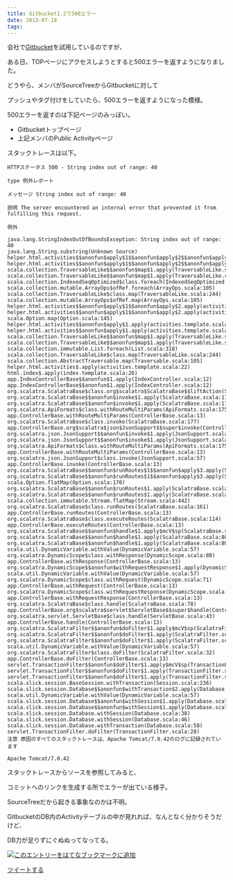 ```yaml
---
title: Gitbucket1.2で500エラー
date: 2013-07-18
tags: 
---
```

会社で[Gitbucket](https://github.com/takezoe/gitbucket)を試用しているのですが、

ある日、TOPページにアクセスしようとすると500エラーを返すようになりました。

どうやら、メンバがSourceTreeからGitbucketに対して

プッシュやタグ付けをしていたら、500エラーを返すようになった模様。

500エラーを返すのは下記ページのみっぽい。

-   Gitbucketトップページ
-   上記メンバのPublic Activityページ

スタックトレースは以下。

    HTTPステータス 500 - String index out of range: 40
     
    type 例外レポート
     
    メッセージ String index out of range: 40
     
    説明 The server encountered an internal error that prevented it from fulfilling this request.
     
    例外
     
    java.lang.StringIndexOutOfBoundsException: String index out of range: 40
    java.lang.String.substring(Unknown Source)
    helper.html.activities$$anonfun$apply$1$$anonfun$apply$2$$anonfun$apply$3.apply(activities.template.scala:38)
    helper.html.activities$$anonfun$apply$1$$anonfun$apply$2$$anonfun$apply$3.apply(activities.template.scala:36)
    scala.collection.TraversableLike$$anonfun$map$1.apply(TraversableLike.scala:244)
    scala.collection.TraversableLike$$anonfun$map$1.apply(TraversableLike.scala:244)
    scala.collection.IndexedSeqOptimized$class.foreach(IndexedSeqOptimized.scala:33)
    scala.collection.mutable.ArrayOps$ofRef.foreach(ArrayOps.scala:105)
    scala.collection.TraversableLike$class.map(TraversableLike.scala:244)
    scala.collection.mutable.ArrayOps$ofRef.map(ArrayOps.scala:105)
    helper.html.activities$$anonfun$apply$1$$anonfun$apply$2.apply(activities.template.scala:36)
    helper.html.activities$$anonfun$apply$1$$anonfun$apply$2.apply(activities.template.scala:26)
    scala.Option.map(Option.scala:145)
    helper.html.activities$$anonfun$apply$1.apply(activities.template.scala:26)
    helper.html.activities$$anonfun$apply$1.apply(activities.template.scala:22)
    scala.collection.TraversableLike$$anonfun$map$1.apply(TraversableLike.scala:244)
    scala.collection.TraversableLike$$anonfun$map$1.apply(TraversableLike.scala:244)
    scala.collection.immutable.List.foreach(List.scala:318)
    scala.collection.TraversableLike$class.map(TraversableLike.scala:244)
    scala.collection.AbstractTraversable.map(Traversable.scala:105)
    helper.html.activities$.apply(activities.template.scala:22)
    html.index$.apply(index.template.scala:26)
    app.IndexControllerBase$$anonfun$1.apply(IndexController.scala:12)
    app.IndexControllerBase$$anonfun$1.apply(IndexController.scala:12)
    org.scalatra.ScalatraBase$class.org$scalatra$ScalatraBase$$liftAction(ScalatraBase.scala:183)
    org.scalatra.ScalatraBase$$anonfun$invoke$1.apply(ScalatraBase.scala:178)
    org.scalatra.ScalatraBase$$anonfun$invoke$1.apply(ScalatraBase.scala:178)
    org.scalatra.ApiFormats$class.withRouteMultiParams(ApiFormats.scala:175)
    app.ControllerBase.withRouteMultiParams(ControllerBase.scala:13)
    org.scalatra.ScalatraBase$class.invoke(ScalatraBase.scala:177)
    app.ControllerBase.org$scalatra$json$JsonSupport$$super$invoke(ControllerBase.scala:13)
    org.scalatra.json.JsonSupport$$anonfun$invoke$1.apply(JsonSupport.scala:65)
    org.scalatra.json.JsonSupport$$anonfun$invoke$1.apply(JsonSupport.scala:57)
    org.scalatra.ApiFormats$class.withRouteMultiParams(ApiFormats.scala:175)
    app.ControllerBase.withRouteMultiParams(ControllerBase.scala:13)
    org.scalatra.json.JsonSupport$class.invoke(JsonSupport.scala:57)
    app.ControllerBase.invoke(ControllerBase.scala:13)
    org.scalatra.ScalatraBase$$anonfun$runRoutes$1$$anonfun$apply$3.apply(ScalatraBase.scala:163)
    org.scalatra.ScalatraBase$$anonfun$runRoutes$1$$anonfun$apply$3.apply(ScalatraBase.scala:162)
    scala.Option.flatMap(Option.scala:170)
    org.scalatra.ScalatraBase$$anonfun$runRoutes$1.apply(ScalatraBase.scala:162)
    org.scalatra.ScalatraBase$$anonfun$runRoutes$1.apply(ScalatraBase.scala:161)
    scala.collection.immutable.Stream.flatMap(Stream.scala:442)
    org.scalatra.ScalatraBase$class.runRoutes(ScalatraBase.scala:161)
    app.ControllerBase.runRoutes(ControllerBase.scala:13)
    org.scalatra.ScalatraBase$class.executeRoutes(ScalatraBase.scala:114)
    app.ControllerBase.executeRoutes(ControllerBase.scala:13)
    org.scalatra.ScalatraBase$$anonfun$handle$1.apply$mcV$sp(ScalatraBase.scala:80)
    org.scalatra.ScalatraBase$$anonfun$handle$1.apply(ScalatraBase.scala:80)
    org.scalatra.ScalatraBase$$anonfun$handle$1.apply(ScalatraBase.scala:80)
    scala.util.DynamicVariable.withValue(DynamicVariable.scala:57)
    org.scalatra.DynamicScope$class.withResponse(DynamicScope.scala:80)
    app.ControllerBase.withResponse(ControllerBase.scala:13)
    org.scalatra.DynamicScope$$anonfun$withRequestResponse$1.apply(DynamicScope.scala:60)
    scala.util.DynamicVariable.withValue(DynamicVariable.scala:57)
    org.scalatra.DynamicScope$class.withRequest(DynamicScope.scala:71)
    app.ControllerBase.withRequest(ControllerBase.scala:13)
    org.scalatra.DynamicScope$class.withRequestResponse(DynamicScope.scala:59)
    app.ControllerBase.withRequestResponse(ControllerBase.scala:13)
    org.scalatra.ScalatraBase$class.handle(ScalatraBase.scala:78)
    app.ControllerBase.org$scalatra$servlet$ServletBase$$super$handle(ControllerBase.scala:13)
    org.scalatra.servlet.ServletBase$class.handle(ServletBase.scala:43)
    app.ControllerBase.handle(ControllerBase.scala:13)
    org.scalatra.ScalatraFilter$$anonfun$doFilter$1.apply$mcV$sp(ScalatraFilter.scala:33)
    org.scalatra.ScalatraFilter$$anonfun$doFilter$1.apply(ScalatraFilter.scala:33)
    org.scalatra.ScalatraFilter$$anonfun$doFilter$1.apply(ScalatraFilter.scala:33)
    scala.util.DynamicVariable.withValue(DynamicVariable.scala:57)
    org.scalatra.ScalatraFilter$class.doFilter(ScalatraFilter.scala:32)
    app.ControllerBase.doFilter(ControllerBase.scala:13)
    servlet.TransactionFilter$$anonfun$doFilter$1.apply$mcV$sp(TransactionFilter.scala:30)
    servlet.TransactionFilter$$anonfun$doFilter$1.apply(TransactionFilter.scala:28)
    servlet.TransactionFilter$$anonfun$doFilter$1.apply(TransactionFilter.scala:28)
    scala.slick.session.BaseSession.withTransaction(Session.scala:236)
    scala.slick.session.Database$$anonfun$withTransaction$2.apply(Database.scala:58)
    scala.util.DynamicVariable.withValue(DynamicVariable.scala:57)
    scala.slick.session.Database$$anonfun$withSession$1.apply(Database.scala:46)
    scala.slick.session.Database$$anonfun$withSession$1.apply(Database.scala:46)
    scala.slick.session.Database.withSession(Database.scala:38)
    scala.slick.session.Database.withSession(Database.scala:46)
    scala.slick.session.Database.withTransaction(Database.scala:58)
    servlet.TransactionFilter.doFilter(TransactionFilter.scala:28)
    注意 原因のすべてのスタックトレースは、Apache Tomcat/7.0.42のログに記録されています
     
    Apache Tomcat/7.0.42

スタックトレースからソースを参照してみると、

コミットへのリンクを生成する所でエラーが出ている様子。

SourceTreeだから起きる事象なのかは不明。

GitbucketのDB内のActivityテーブルの中が見れれば、なんとなく分かりそうだけど、

DB力が足りずにぐぬぬってなってる。

[![このエントリーをはてなブックマークに追加](http://b.st-hatena.com/images/entry-button/button-only.gif)](http://b.hatena.ne.jp/entry/http://d.hatena.ne.jp "このエントリーをはてなブックマークに追加")

[ツイートする](http://twitter.com/share)
